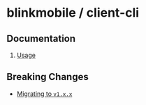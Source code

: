 # blinkmobile / client-cli

## Documentation

1.  [Usage](./usage.md)

## Breaking Changes

-   [Migrating to `v1.x.x`](./migrate-to-v1.x.md)
